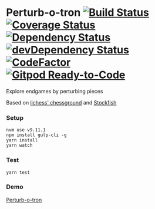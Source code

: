 
# Perturb-o-tron [![Build Status](https://travis-ci.org/tailuge/perturb-o-tron.svg?branch=master)](https://travis-ci.org/tailuge/perturb-o-tron/) [![Coverage Status](https://coveralls.io/repos/github/tailuge/perturb-o-tron/badge.svg?branch=master)](https://coveralls.io/github/tailuge/perturb-o-tron?branch=master) [![Dependency Status](https://david-dm.org/tailuge/perturb-o-tron.svg)](https://david-dm.org/tailuge/perturb-o-tron) [![devDependency Status](https://david-dm.org/tailuge/perturb-o-tron/dev-status.svg)](https://david-dm.org/tailuge/perturb-o-tron#info=devDependencies) [![CodeFactor](https://www.codefactor.io/repository/github/tailuge/perturb-o-tron/badge)](https://www.codefactor.io/repository/github/tailuge/perturb-o-tron) [![Gitpod Ready-to-Code](https://img.shields.io/badge/Gitpod-Ready--to--Code-blue?logo=gitpod)](https://gitpod.io/#https://github.com/tailuge/perturb-o-tron) 


Explore endgames by perturbing pieces

Based on [lichess' chessground](https://github.com/ornicar/chessground-examples) and [Stockfish](https://github.com/niklasf/stockfish.js)


### Setup

```
nvm use v9.11.1
npm install gulp-cli -g
yarn install
yarn watch 
```
### Test

```
yarn test
```

### Demo

[Perturb-o-tron](https://tailuge.github.io/perturb-o-tron/index.html)



